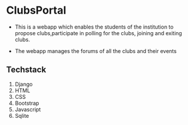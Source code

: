 # ClubsPortal

- This is a webapp which enables the students of
the institution to propose clubs,participate in
polling for the clubs, joining and exiting clubs.

- The webapp manages the forums of all the
clubs and their events

## Techstack
1. Django
2. HTML
3. CSS
4. Bootstrap
4. Javascript
5. Sqlite



